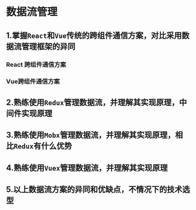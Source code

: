 # 数据流管理

## 1.掌握`React`和`Vue`传统的跨组件通信方案，对比采用数据流管理框架的异同

### React 跨组件通信方案



### Vue跨组件通信方案



## 2.熟练使用`Redux`管理数据流，并理解其实现原理，中间件实现原理



## 3.熟练使用`Mobx`管理数据流，并理解其实现原理，相比`Redux`有什么优势



## 4.熟练使用`Vuex`管理数据流，并理解其实现原理





## 5.以上数据流方案的异同和优缺点，不情况下的技术选型

